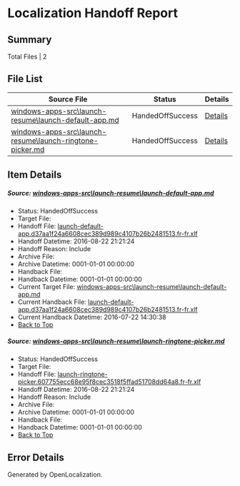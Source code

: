 # <a name='report-top'></a> Localization Handoff Report

## Summary
 Total Files | 2

## File List
 Source File | Status | Details 
 ----------- | ------ | ------- 
 [windows-apps-src\launch-resume\launch-default-app.md](https://github.com/Microsoft/windows-apps/blob/881056cf24755d880a142bd5317fc6e524d1cd81/windows-apps-src/launch-resume/launch-default-app.md) | HandedOffSuccess | [Details](#119b24573163224456d4f847cf3a444fb8420c5e4394)
 [windows-apps-src\launch-resume\launch-ringtone-picker.md](https://github.com/Microsoft/windows-apps/blob/4c7037cc91603af97a64285fd6610445de0523d6/windows-apps-src/launch-resume/launch-ringtone-picker.md) | HandedOffSuccess | [Details](#ef605f9d749148240ecee5e0ecfd473f8440ca254397)

## Item Details
##### <a name='119b24573163224456d4f847cf3a444fb8420c5e4394'></a> Source: [windows-apps-src\launch-resume\launch-default-app.md](https://github.com/Microsoft/windows-apps/blob/881056cf24755d880a142bd5317fc6e524d1cd81/windows-apps-src/launch-resume/launch-default-app.md)
* Status: HandedOffSuccess
* Target File: 
* Handoff File: [launch-default-app.d37aa1f24a6608cec389d989c4107b26b2481513.fr-fr.xlf](https://github.com/Microsoft/WDG.handoff/blob/2d3a3c6a69bea100c9af6148d22ff4d5a2974b49/ol-handoff/Microsoft/windows-apps.fr-fr/master/launch-default-app.d37aa1f24a6608cec389d989c4107b26b2481513.fr-fr.xlf)
* Handoff Datetime: 2016-08-22 21:21:24
* Handoff Reason: Include
* Archive File: 
* Archive Datetime: 0001-01-01 00:00:00
* Handback File: 
* Handback Datetime: 0001-01-01 00:00:00
* Current Target File: [windows-apps-src\launch-resume\launch-default-app.md](https://github.com/Microsoft/windows-apps.fr-fr/blob/402eb0dc49711783fdbd768a93aa5456388b34d9/windows-apps-src/launch-resume/launch-default-app.md)
* Current Handback File: [launch-default-app.d37aa1f24a6608cec389d989c4107b26b2481513.fr-fr.xlf](https://github.com/Microsoft/WDG.handback/blob/e8019a4155f189676550d9d336a37921a9040b0d/ol-handback/Microsoft/windows-apps.fr-fr/master/launch-default-app.d37aa1f24a6608cec389d989c4107b26b2481513.fr-fr.xlf)
* Current Handback Datetime: 2016-07-22 14:30:38
* [Back to Top](#report-top)

##### <a name='ef605f9d749148240ecee5e0ecfd473f8440ca254397'></a> Source: [windows-apps-src\launch-resume\launch-ringtone-picker.md](https://github.com/Microsoft/windows-apps/blob/4c7037cc91603af97a64285fd6610445de0523d6/windows-apps-src/launch-resume/launch-ringtone-picker.md)
* Status: HandedOffSuccess
* Target File: 
* Handoff File: [launch-ringtone-picker.607755ecc68e95f8cec3518f5ffad51708dd64a8.fr-fr.xlf](https://github.com/Microsoft/WDG.handoff/blob/2d3a3c6a69bea100c9af6148d22ff4d5a2974b49/ol-handoff/Microsoft/windows-apps.fr-fr/master/launch-ringtone-picker.607755ecc68e95f8cec3518f5ffad51708dd64a8.fr-fr.xlf)
* Handoff Datetime: 2016-08-22 21:21:24
* Handoff Reason: Include
* Archive File: 
* Archive Datetime: 0001-01-01 00:00:00
* Handback File: 
* Handback Datetime: 0001-01-01 00:00:00
* [Back to Top](#report-top)


## Error Details

Generated by OpenLocalization.
